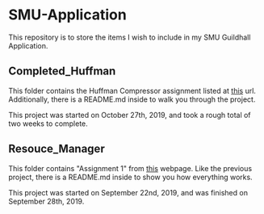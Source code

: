 # SMU-Application

This repository is to store the items I wish to include in my SMU Guildhall Application.

## Completed_Huffman

This folder contains the Huffman Compressor assignment listed at [this](https://www.smu.edu/-/media/Site/guildhallOLD/Documents/Huffman_Exercise.pdf?la=en) url.
Additionally, there is a README.md inside to walk you through the project.

This project was started on October 27th, 2019, and took a rough total of two weeks to complete.

## Resouce_Manager

This folder contains "Assignment 1" from [this](https://www.smu.edu/Guildhall/Admissions/Portfolio-Requirements/Programming) webpage.
Like the previous project, there is a README.md inside to show you how everything works.

This project was started on September 22nd, 2019, and was finished on September 28th, 2019.
